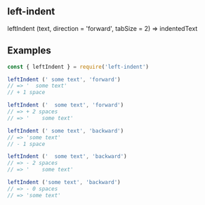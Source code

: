 ## left-indent

leftIndent (text, direction = 'forward', tabSize = 2) => indentedText

## Examples

```js
const { leftIndent } = require('left-indent')

leftIndent (' some text', 'forward') 
// => '  some text' 
// + 1 space

leftIndent ('  some text', 'forward')
// => + 2 spaces
// => '    some text'

leftIndent (' some text', 'backward') 
// => 'some text' 
// - 1 space

leftIndent ('  some text', 'backward')
// => - 2 spaces
// => '    some text'

leftIndent ('some text', 'backward')
// => - 0 spaces
// => 'some text'

```